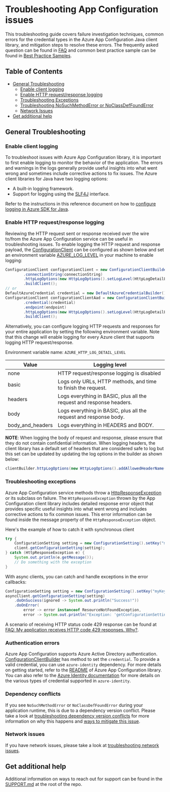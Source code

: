 # Troubleshooting App Configuration issues

This troubleshooting guide covers failure investigation techniques, common errors for the credential types in the Azure 
App Configuration Java client library, and mitigation steps to resolve these errors. The frequently asked question can 
be found in [FAQ][faq] and common best practice sample can be found in [Best Practice Samples][best_practice_samples].

## Table of Contents

* [General Troubleshooting](#general-troubleshooting)
  * [Enable client logging](#enable-client-logging)
  * [Enable HTTP request/response logging](#enable-http-requestresponse-logging)
  * [Troubleshooting Exceptions](#troubleshooting-exceptions)
  * [Troubleshooting NoSuchMethodError or NoClassDefFoundError](#dependency-conflicts)
  * [Network Issues](#network-issues)
* [Get additional help](#get-additional-help)

## General Troubleshooting

### Enable client logging

To troubleshoot issues with Azure App Configuration library, it is important to first enable logging to monitor the
behavior of the application. The errors and warnings in the logs generally provide useful insights into what went wrong 
and sometimes include corrective actions to fix issues. The Azure client libraries for Java have two logging options:

* A built-in logging framework.
* Support for logging using the [SLF4J](https://www.slf4j.org/) interface.

Refer to the instructions in this reference document on how to [configure logging in Azure SDK for Java][logging_overview].

### Enable HTTP request/response logging

Reviewing the HTTP request sent or response received over the wire to/from the Azure App Configuration service can be 
useful in troubleshooting issues. To enable logging the HTTP request and response payload, the [ConfigurationClient][configuration_client] 
can be configured as shown below and set an environment variable [AZURE_LOG_LEVEL][azure_log_level] in your machine to 
enable logging:

```java readme-sample-enablehttplogging
ConfigurationClient configurationClient = new ConfigurationClientBuilder()
        .connectionString(connectionString)
        .httpLogOptions(new HttpLogOptions().setLogLevel(HttpLogDetailLevel.BODY_AND_HEADERS))
        .buildClient();
// or
DefaultAzureCredential credential = new DefaultAzureCredentialBuilder().build();
ConfigurationClient configurationClientAad = new ConfigurationClientBuilder()
        .credential(credential)
        .endpoint(endpoint)
        .httpLogOptions(new HttpLogOptions().setLogLevel(HttpLogDetailLevel.BODY_AND_HEADERS))
        .buildClient();
```

Alternatively, you can configure logging HTTP requests and responses for your entire application by setting the
following environment variable. Note that this change will enable logging for every Azure client that supports logging
HTTP request/response.

Environment variable name: `AZURE_HTTP_LOG_DETAIL_LEVEL`

| Value            | Logging level                                                        |
|------------------|----------------------------------------------------------------------|
| none             | HTTP request/response logging is disabled                            |
| basic            | Logs only URLs, HTTP methods, and time to finish the request.        |
| headers          | Logs everything in BASIC, plus all the request and response headers. |
| body             | Logs everything in BASIC, plus all the request and response body.    |
| body_and_headers | Logs everything in HEADERS and BODY.                                 |

**NOTE**: When logging the body of request and response, please ensure that they do not contain confidential
information. When logging headers, the client library has a default set of headers that are considered safe to log
but this set can be updated by updating the log options in the builder as shown below:

```java
clientBuilder.httpLogOptions(new HttpLogOptions().addAllowedHeaderName("safe-to-log-header-name"))
```

### Troubleshooting exceptions
Azure App Configuration service methods throw a [HttpResponseException][http_response_exception] or its subclass on failure.
The `HttpResponseException` thrown by the App Configuration client library includes detailed response error object
that provides specific useful insights into what went wrong and includes corrective actions to fix common issues.
This error information can be found inside the message property of the `HttpResponseException` object.

Here's the example of how to catch it with synchronous client

```java readme-sample-troubleshootingExceptions
try {
    ConfigurationSetting setting = new ConfigurationSetting().setKey("myKey").setValue("myValue");
    client.getConfigurationSetting(setting);
} catch (HttpResponseException e) {
    System.out.println(e.getMessage());
    // Do something with the exception
}
```

With async clients, you can catch and handle exceptions in the error callbacks:

```java readme-sample-troubleshootingExceptions-async
ConfigurationSetting setting = new ConfigurationSetting().setKey("myKey").setValue("myValue");
asyncClient.getConfigurationSetting(setting)
    .doOnSuccess(ignored -> System.out.println("Success!"))
    .doOnError(
        error -> error instanceof ResourceNotFoundException,
        error -> System.out.println("Exception: 'getConfigurationSetting' could not be performed."));
```

A scenario of receiving HTTP status code 429 response can be found at 
[FAQ: My application receives HTTP code 429 responses. Why?][faq_429_response].

### Authentication errors

Azure App Configuration supports Azure Active Directory authentication. [ConfigurationClientBuilder][configuration_client_builder]
has method to set the `credential`. To provide a valid credential, you can use `azure-identity` dependency. For more 
details on getting started, refer to the [README][how_to_create_appconfig_client] of Azure App Configuration library. 
You can also refer to the [Azure Identity documentation][identity_doc] for more details on the various types of 
credential supported in `azure-identity`.

### Dependency conflicts

If you see `NoSuchMethodError` or `NoClassDefFoundError` during your application runtime, this is due to a
dependency version conflict. Please take a look at [troubleshooting dependency version conflicts][troubleshooting_dependency_conflict]
for more information on why this happens and [ways to mitigate this issue][troubleshooting_mitigate_version_mismatch].

### Network issues

If you have network issues, please take a look at [troubleshooting network issues][troubleshooting_network_issues].

## Get additional help

Additional information on ways to reach out for support can be found in the [SUPPORT.md][support] at the root of the repo.

<!-- Links -->
[azure_log_level]: https://learn.microsoft.com/azure/developer/java/sdk/logging-overview#default-logger-for-temporary-debugging
[best_practice_samples]: https://learn.microsoft.com/azure/azure-app-configuration/howto-best-practices
[configuration_client]: https://learn.microsoft.com/java/api/com.azure.data.appconfiguration.configurationclient?view=azure-java-stable
[configuration_client_builder]: https://learn.microsoft.com/java/api/com.azure.data.appconfiguration.configurationclientbuilder?view=azure-java-stable
[how_to_create_appconfig_client]: https://github.com/Azure/azure-sdk-for-java/tree/main/sdk/appconfiguration/azure-data-appconfiguration#create-a-configuration-client
[faq]: https://learn.microsoft.com/azure/azure-app-configuration/faq
[faq_429_response]: https://learn.microsoft.com/azure/azure-app-configuration/faq#my-application-receives-http-status-code-429-responses--why
[http_response_exception]: https://github.com/Azure/azure-sdk-for-java/blob/main/sdk/core/azure-core/src/main/java/com/azure/core/exception/HttpResponseException.java
[identity_doc]: https://docs.microsoft.com/azure/developer/java/sdk/identity
[logging_overview]: https://docs.microsoft.com/azure/developer/java/sdk/logging-overview
[support]: https://github.com/Azure/azure-sdk-for-java/blob/main/SUPPORT.md
[troubleshooting_network_issues]: https://learn.microsoft.com/azure/developer/java/sdk/troubleshooting-network
[troubleshooting_dependency_conflict]: https://docs.microsoft.com/azure/developer/java/sdk/troubleshooting-dependency-version-conflict
[troubleshooting_mitigate_version_mismatch]: https://docs.microsoft.com/azure/developer/java/sdk/troubleshooting-dependency-version-conflict#mitigate-version-mismatch-issues
